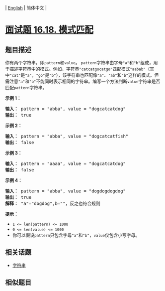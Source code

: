 
| [English](README_EN.md) | 简体中文 |

# [面试题 16.18. 模式匹配](https://leetcode-cn.com/problems/pattern-matching-lcci/)

## 题目描述

<p>你有两个字符串，即<code>pattern</code>和<code>value</code>。 <code>pattern</code>字符串由字母<code>&quot;a&quot;</code>和<code>&quot;b&quot;</code>组成，用于描述字符串中的模式。例如，字符串<code>&quot;catcatgocatgo&quot;</code>匹配模式<code>&quot;aabab&quot;</code>（其中<code>&quot;cat&quot;</code>是<code>&quot;a&quot;</code>，<code>&quot;go&quot;</code>是<code>&quot;b&quot;</code>），该字符串也匹配像<code>&quot;a&quot;</code>、<code>&quot;ab&quot;</code>和<code>&quot;b&quot;</code>这样的模式。但需注意<code>&quot;a&quot;</code>和<code>&quot;b&quot;</code>不能同时表示相同的字符串。编写一个方法判断<code>value</code>字符串是否匹配<code>pattern</code>字符串。</p>

<p><strong>示例 1：</strong></p>

<pre><strong>输入：</strong> pattern = &quot;abba&quot;, value = &quot;dogcatcatdog&quot;
<strong>输出：</strong> true
</pre>

<p><strong>示例 2：</strong></p>

<pre><strong>输入：</strong> pattern = &quot;abba&quot;, value = &quot;dogcatcatfish&quot;
<strong>输出：</strong> false
</pre>

<p><strong>示例 3：</strong></p>

<pre><strong>输入：</strong> pattern = &quot;aaaa&quot;, value = &quot;dogcatcatdog&quot;
<strong>输出：</strong> false
</pre>

<p><strong>示例 4：</strong></p>

<pre><strong>输入：</strong> pattern = &quot;abba&quot;, value = &quot;dogdogdogdog&quot;
<strong>输出：</strong> true
<strong>解释：</strong> &quot;a&quot;=&quot;dogdog&quot;,b=&quot;&quot;，反之也符合规则
</pre>

<p><strong>提示：</strong></p>

<ul>
	<li><code>1 &lt;= len(pattern) &lt;= 1000</code></li>
	<li><code>0 &lt;= len(value) &lt;= 1000</code></li>
	<li>你可以假设<code>pattern</code>只包含字母<code>&quot;a&quot;</code>和<code>&quot;b&quot;</code>，<code>value</code>仅包含小写字母。</li>
</ul>


## 相关话题

- [字符串](https://leetcode-cn.com/tag/string)

## 相似题目


